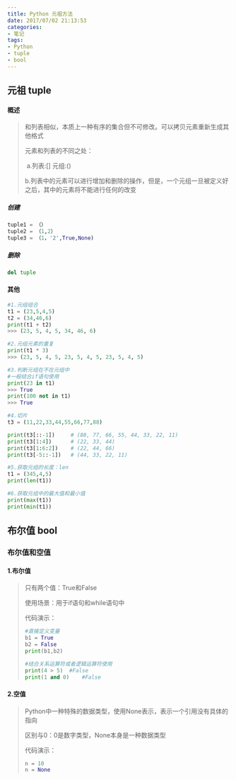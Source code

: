 ```yaml
---
title: Python 元祖方法
date: 2017/07/02 21:13:53
categories: 
- 笔记
tags: 
- Python
- tuple
- bool
---
```


## 元祖 tuple

#### 概述

> 和列表相似，本质上一种有序的集合但不可修改。可以拷贝元素重新生成其他格式
>
> 元素和列表的不同之处：
>
> ​	a.列表:[]     元组:()
>
> ​	b.列表中的元素可以进行增加和删除的操作，但是，一个元组一旦被定义好之后，其中的元素将不能进行任何的改变

##### 创建

```python
tuple1 = （）
tuple2 = （1,2）
tuple3 = （1，'2',True,None)
```

##### 删除

```python
del tuple
```

#### 其他

```python
#1.元组组合
t1 = (23,5,4,5)
t2 = (34,46,6)
print(t1 + t2)
>>> (23, 5, 4, 5, 34, 46, 6)

#2.元组元素的重复
print(t1 * 3)
>>> (23, 5, 4, 5, 23, 5, 4, 5, 23, 5, 4, 5)

#3.判断元组在不在元组中
#一般结合if语句使用
print(23 in t1)
>>> True
print(100 not in t1)
>>> True

#4.切片
t3 = (11,22,33,44,55,66,77,88)

print(t3[::-1])		# (88, 77, 66, 55, 44, 33, 22, 11)
print(t3[1:4])		# (22, 33, 44)
print(t3[1:6:2])	# (22, 44, 66)
print(t3[-5::-1])	# (44, 33, 22, 11)

#5.获取元组的长度：len
t1 = (345,4,5)
print(len(t1))

#6.获取元组中的最大值和最小值
print(max(t1))
print(min(t1))

```

## 布尔值 bool

### 布尔值和空值

#### 1.布尔值

> 只有两个值：True和False
>
> 使用场景：用于if语句和while语句中
>
> 代码演示：
>
> ```python
> #直接定义变量
> b1 = True
> b2 = False
> print(b1,b2) 
> 
> #结合关系运算符或者逻辑运算符使用
> print(4 > 5)	#False
> print(1 and 0)	#False
> ```

#### 2.空值

> Python中一种特殊的数据类型，使用None表示，表示一个引用没有具体的指向
>
> 区别与0：0是数字类型，None本身是一种数据类型
>
> 代码演示：
>
> ```python
> n = 10
> n = None
> ```

### 